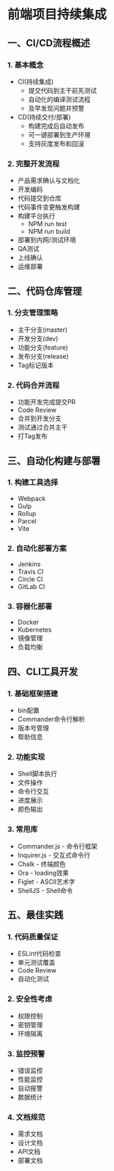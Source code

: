 # 前端项目持续集成

## 一、CI/CD流程概述
### 1. 基本概念
- CI(持续集成)
  - 提交代码到主干前先测试
  - 自动化的编译测试流程
  - 及早发现问题并预警
- CD(持续交付/部署)
  - 构建完成后自动发布
  - 可一键部署到生产环境
  - 支持灰度发布和回滚

### 2. 完整开发流程
- 产品需求确认与文档化
- 开发编码
- 代码提交到仓库
- 代码事件变更触发构建
- 构建平台执行
  - NPM run test
  - NPM run build 
- 部署到内网/测试环境
- QA测试
- 上线确认
- 运维部署

## 二、代码仓库管理
### 1. 分支管理策略
- 主干分支(master)
- 开发分支(dev)
- 功能分支(feature)
- 发布分支(release)
- Tag标记版本

### 2. 代码合并流程
- 功能开发完成提交PR
- Code Review
- 合并到开发分支
- 测试通过合并主干
- 打Tag发布

## 三、自动化构建与部署
### 1. 构建工具选择
- Webpack
- Gulp
- Rollup 
- Parcel
- Vite

### 2. 自动化部署方案
- Jenkins
- Travis CI
- Circle CI
- GitLab CI

### 3. 容器化部署
- Docker
- Kubernetes
- 镜像管理
- 负载均衡

## 四、CLI工具开发
### 1. 基础框架搭建
- bin配置
- Commander命令行解析
- 版本号管理
- 帮助信息

### 2. 功能实现
- Shell脚本执行
- 文件操作
- 命令行交互
- 进度展示
- 颜色输出

### 3. 常用库
- Commander.js - 命令行框架
- Inquirer.js - 交互式命令行
- Chalk - 终端颜色
- Ora - loading效果
- Figlet - ASCII艺术字
- ShellJS - Shell命令

## 五、最佳实践
### 1. 代码质量保证
- ESLint代码检查
- 单元测试覆盖
- Code Review
- 自动化测试

### 2. 安全性考虑
- 权限控制
- 密钥管理 
- 环境隔离

### 3. 监控预警
- 错误监控
- 性能监控
- 自动报警
- 数据统计

### 4. 文档规范
- 需求文档
- 设计文档
- API文档 
- 部署文档